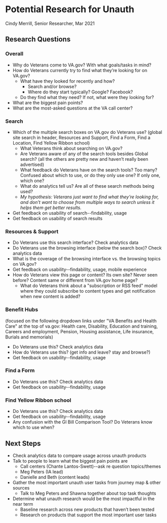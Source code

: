 # Potential Research for Unauth
Cindy Merrill, Senior Researcher, Mar 2021
## Research Questions
### Overall
* Why do Veterans come to VA.gov? With what goals/tasks in mind?
* How do Veterans currently try to find what they’re looking for on VA.gov?
  * What have they looked for recently and how? 
    * Search and/or browse?
    * Where do they start typically? Google? Facebook?
  * Do they find what they need? If not, what were they looking for? 
* What are the biggest pain points?
* What are the most-asked questions at the VA call center? 
### Search
- Which of the multiple search boxes on VA.gov do Veterans use? (global site search in header, Resources and Support, Find a Form, Find a Location, Find Yellow Ribbon school)
  - What Veterans think about searching on VA.gov?
  - Are Veterans aware of any of the search tools besides Global search? (all the others are pretty new and haven’t really been advertised)
  - What feedback do Veterans have on the search tools? Too many? Confused about which to use, or do they only use one? If only one, which one?
  - What do analytics tell us? Are all of these search methods being used?
  - *My hypothesis: Veterans just want to find what they’re looking for, and don’t want to choose from multiple ways to search unless it helps them get better results.*
- Get feedback on usability of search--findability, usage
- Get feedback on usability of search results
### Resources & Support
- Do Veterans use this search interface? Check analytics data
- Do Veterans use the browsing interface (below the search box)? Check analytics data
- What is the coverage of the browsing interface vs. the browsing topics on VA.gov?
- Get feedback on usability--findability, usage, mobile experience
- How do Veterans view this page or content? Its own site? Never seen before? Content same or different from VA.gov home page?
  - What do Veterans think about a "subscription or RSS feed" model where they could subscribe to content types and get notification when new content is added? 
### Benefit Hubs 
(focused on the following dropdown links under "VA Benefits and Health Care" at the top of va.gov: Health care, Disability, Education and training, Careers and employment, Pension, Housing assistance, Life insurance, Burials and memorials)
- Do Veterans use this? Check analytics data
- How do Veterans use this? (get info and leave? stay and browse?)
- Get feedback on usability--findability, usage
### Find a Form
- Do Veterans use this? Check analytics data
- Get feedback on usability--findability, usage
### Find Yellow Ribbon school
- Do Veterans use this? Check analytics data
- Get feedback on usability--findability, usage
- Any confusion with the GI Bill Comparison Tool? Do Veterans know which to use when?
## Next Steps
- Check analytics data to compare usage across unauth products 
- Talk to people to learn what the biggest pain points are
  - Call centers (Chante Lantos-Swett)--ask re question topics/themes
  - Meg Peters (IA lead)
  - Danielle and Beth (content leads)
- Gather the most important unauth user tasks from journey map & other sources
  - Talk to Meg Peters and Shawna together about top task thoughts
- Determine what unauth research would be the most impactful in the near term
  - Baseline research across new products that haven’t been tested
  - Research on products that support the most important user tasks 

